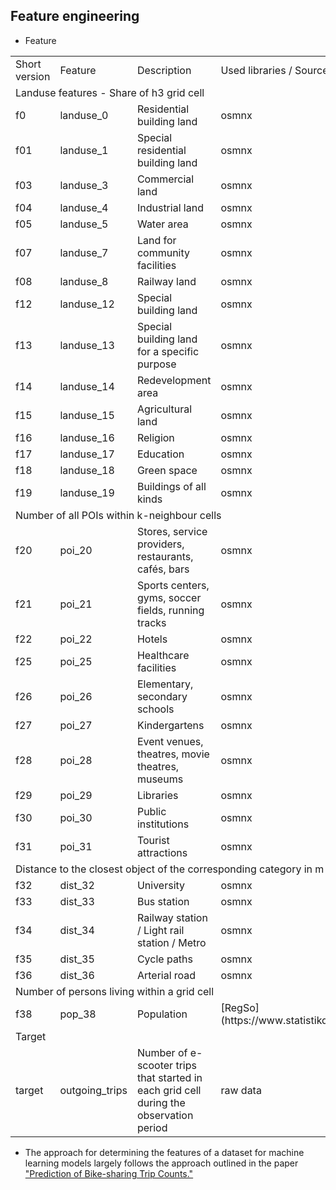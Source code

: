 <h2 id="feature-engineering">Feature engineering</h2>


<ul>
<li>Feature</li>
</ul>


<table width=100% valign=top >
  <tr>
    <td width=10%>Short version</td>
    <td width=20%>Feature</td>
    <td>Description</td>
    <td width=20%>Used libraries / Source</td>
  </tr>
  <tr>
    <td colspan="4">Landuse features - Share of h3 grid cell</td>
  </tr>
  <tr>
    <td>f0</td>
    <td>landuse_0</td>
    <td>Residential building land</td>
    <td>osmnx</td>
  </tr>
  <tr>
    <td>f01</td>
    <td>landuse_1</td>
    <td>Special residential building land</td>
    <td>osmnx</td>
  </tr>
  <tr>
    <td>f03</td>
    <td>landuse_3</td>
    <td>Commercial land</td>
    <td>osmnx</td>
  </tr>
  <tr>
    <td>f04</td>
    <td>landuse_4</td>
    <td>Industrial land</td>
    <td>osmnx</td>
  </tr>
  <tr>
    <td>f05</td>
    <td>landuse_5</td>
    <td>Water area</td>
    <td>osmnx</td>
  </tr>
  <tr>
    <td>f07</td>
    <td>landuse_7</td>
    <td>Land for community facilities</td>
    <td>osmnx</td>
  </tr>
  <tr>
    <td>f08</td>
    <td>landuse_8</td>
    <td>Railway land</td>
    <td>osmnx</td>
  </tr>
  <tr>
    <td>f12</td>
    <td>landuse_12</td>
    <td>Special building land</td>
    <td>osmnx</td>
  </tr>
  <tr>
    <td>f13</td>
    <td>landuse_13</td>
    <td>Special building land for a specific purpose</td>
    <td>osmnx</td>
  </tr>
  <tr>
    <td>f14</td>
    <td>landuse_14</td>
    <td>Redevelopment area</td>
    <td>osmnx</td>
  </tr>
  <tr>
    <td>f15</td>
    <td>landuse_15</td>
    <td>Agricultural land</td>
    <td>osmnx</td>
  </tr>
  <tr>
    <td>f16</td>
    <td>landuse_16</td>
    <td>Religion</td>
    <td>osmnx</td>
  </tr>
  <tr>
    <td>f17</td>
    <td>landuse_17</td>
    <td>Education</td>
    <td>osmnx</td>
  </tr>
  <tr>
    <td>f18</td>
    <td>landuse_18</td>
    <td>Green space</td>
    <td>osmnx</td>
  </tr>
  <tr>
    <td>f19</td>
    <td>landuse_19</td>
    <td>Buildings of all kinds</td>
    <td>osmnx</td>
  </tr>
  <tr>
    <td colspan="4">Number of all POIs within k-neighbour cells</td>
  </tr>
  <tr>
    <td>f20</td>
    <td>poi_20</td>
    <td>Stores, service providers, restaurants, cafés, bars</td>
    <td>osmnx</td>
  </tr>
  <tr>
    <td>f21</td>
    <td>poi_21</td>
    <td>Sports centers, gyms, soccer fields, running tracks</td>
    <td>osmnx</td>
  </tr>
  <tr>
    <td>f22</td>
    <td>poi_22</td>
    <td>Hotels</td>
    <td>osmnx</td>
  </tr>
  <tr>
    <td>f25</td>
    <td>poi_25</td>
    <td>Healthcare facilities</td>
    <td>osmnx</td>
  </tr>
  <tr>
    <td>f26</td>
    <td>poi_26</td>
    <td>Elementary, secondary schools</td>
    <td>osmnx</td>
  </tr>
  <tr>
    <td>f27</td>
    <td>poi_27</td>
    <td>Kindergartens</td>
    <td>osmnx</td>
  </tr>
  <tr>
    <td>f28</td>
    <td>poi_28</td>
    <td>Event venues, theatres, movie theatres, museums</td>
    <td>osmnx</td>
  </tr>
  <tr>
    <td>f29</td>
    <td>poi_29</td>
    <td>Libraries</td>
    <td>osmnx</td>
  </tr>
  <tr>
    <td>f30</td>
    <td>poi_30</td>
    <td>Public institutions</td>
    <td>osmnx</td>
  </tr>
  <tr>
    <td>f31</td>
    <td>poi_31</td>
    <td>Tourist attractions</td>
    <td>osmnx</td>
  </tr>
  <tr>
    <td colspan="4">Distance to the closest object of the corresponding category in m</td>
  </tr>
  <tr>
    <td>f32</td>
    <td>dist_32</td>
    <td>University</td>
    <td>osmnx</td>
  </tr>
  <tr>
    <td>f33</td>
    <td>dist_33</td>
    <td>Bus station</td>
    <td>osmnx</td>
  </tr>
  <tr>
    <td>f34</td>
    <td>dist_34</td>
    <td>Railway station / Light rail station / Metro</td>
    <td>osmnx</td>
  </tr>
  <tr>
    <td>f35</td>
    <td>dist_35</td>
    <td>Cycle paths</td>
    <td>osmnx</td>
  </tr>
  <tr>
    <td>f36</td>
    <td>dist_36</td>
    <td>Arterial road</td>
    <td>osmnx</td>
  </tr>
  <tr>
    <td colspan="4">Number of persons living within a grid cell</td>
  </tr>  
  <tr>
    <td>f38</td>
    <td>pop_38</td>
    <td>Population</td>
    <td>[RegSo](https://www.statistikdatabasen.scb.se/pxweb/en/ssd/START__BE__BE0101/)</td>
  </tr>
  <tr>
    <td colspan="4">Target</td>
  </tr>
  <tr>
    <td>target</td>
    <td>outgoing_trips</td>
    <td>Number of e-scooter trips that started in each grid cell during the observation period</td>
    <td>raw data</td>
  </tr>
</table>



- The approach for determining the features of a dataset for machine learning models largely follows the approach outlined in the paper ["Prediction of Bike-sharing Trip Counts."](https://onlinelibrary.wiley.com/doi/10.1111/gean.12354)